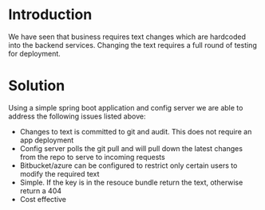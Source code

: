 # Introduction

We have seen that business requires text changes which are hardcoded into the backend services. Changing the text requires a full round of testing for deployment.

# Solution

Using a simple spring boot application and config server we are able to address the following issues listed above:

* Changes to text is committed to git and audit. This does not require an app deployment
* Config server polls the git pull and will pull down the latest changes from the repo to serve to incoming requests
* Bitbucket/azure can be configured to restrict only certain users to modify the required text
* Simple. If the key is in the resouce bundle return the text, otherwise return a 404
* Cost effective
